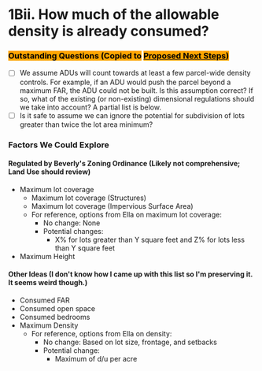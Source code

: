 # 1Bii. How much of the allowable density is already consumed?

### <mark style="background-color:orange;">Outstanding Questions (Copied to</mark> [<mark style="background-color:orange;">Proposed Next Steps</mark>](../../project-management/proposed-next-steps.md)<mark style="background-color:orange;">)</mark>

* [ ] We assume ADUs will count towards at least a few parcel-wide density controls. For example, if an ADU would push the parcel beyond a maximum FAR, the ADU could not be built. Is this assumption correct? If so, what of the existing (or non-existing) dimensional regulations should we take into account? A partial list is below.
* [ ] Is it safe to assume we can ignore the potential for subdivision of lots greater than twice the lot area minimum?

### Factors We Could Explore

#### Regulated by Beverly's Zoning Ordinance (Likely not comprehensive; Land Use should review)

* Maximum lot coverage
  * Maximum lot coverage (Structures)
  * Maximum lot coverage (Impervious Surface Area)
  * For reference, options from Ella on maximum lot coverage:
    * No change: None&#x20;
    * Potential changes:&#x20;
      * X% for lots greater than Y square feet and Z% for lots less than Y square feet&#x20;
* Maximum Height

#### Other Ideas (I don't know how I came up with this list so I'm preserving it. It seems weird though.)

* Consumed FAR
* Consumed open space
* Consumed bedrooms
* Maximum Density
  * For reference, options from Ella on density:
    * No change: Based on lot size, frontage, and setbacks&#x20;
    * Potential change:&#x20;
      * Maximum of d/u per acre&#x20;
